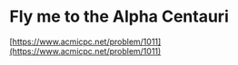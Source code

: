 # Fly me to the Alpha Centauri

[https://www.acmicpc.net/problem/1011](https://www.acmicpc.net/problem/1011)